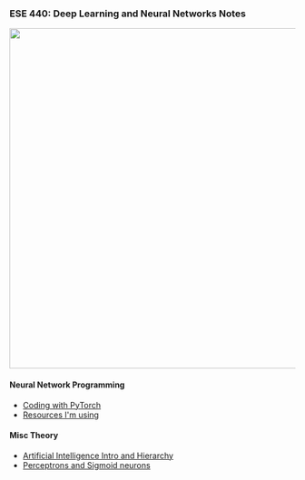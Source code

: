 ### ESE 440: Deep Learning and Neural Networks Notes

<img src = "https://miro.medium.com/max/1569/1*XbuW8WuRrAY5pC4t-9DZAQ.jpeg" width = "600">

#### Neural Network Programming

- [Coding with PyTorch](http://jbtis.github.io/notes/ai/pytorch/)
- [Resources I'm using](resources.md)

#### Misc Theory

- [Artificial Intelligence Intro and Hierarchy](part1.md)
- [Perceptrons and Sigmoid neurons](part2.md)
